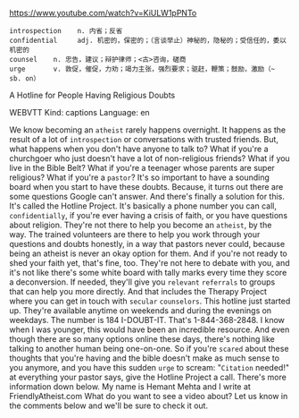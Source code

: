 https://www.youtube.com/watch?v=KiULW1pPNTo 

```  
introspection    n. 内省；反省
confidential     adj. 机密的，保密的；（言谈举止）神秘的，隐秘的；受信任的，委以机密的
counsel    n. 忠告，建议；辩护律师；<古>咨询，磋商
urge       v. 敦促，催促，力劝；竭力主张，强烈要求；驱赶，鞭策；鼓励，激励（~ sb. on）
```

A Hotline for People Having Religious Doubts 

WEBVTT Kind: captions Language: en 

We know becoming an `atheist` rarely happens overnight. It happens as the result of a lot of `introspection` or conversations with trusted friends. But, what happens when you don't have anyone to talk to? What if you're a churchgoer who just doesn't have a lot of non-religious friends? What if you live in the Bible Belt? What if you're a teenager whose parents are super religious? What if you're a `pastor`? It's so important to have a sounding board when you start to have these doubts. Because, it turns out there are some questions Google can't answer. And there's finally a solution for this. It's called the Hotline Project. It's basically a phone number you can call, `confidentially`, if you're ever having a crisis of faith, or you have questions about religion. They're not there to help you become an `atheist`, by the way. The trained volunteers are there to help you work through your questions and doubts honestly, in a way that pastors never could, because being an atheist is never an okay option for them. And if you're not ready to shed your faith yet, that's fine, too. They're not here to debate with you, and it's not like there's some white board with tally marks every time they score a deconversion. If needed, they'll give you `relevant` `referrals` to groups that can help you more directly. And that includes the Therapy Project where you can get in touch with `secular` `counselors`. This hotline just started up. They're available anytime on weekends and during the evenings on weekdays. The number is 184 I-DOUBT-IT. That's 1-844-368-2848. I know when I was younger, this would have been an incredible resource. And even though there are so many options online these days, there's nothing like talking to another human being one-on-one. So if you're `scared` about these thoughts that you're having and the bible doesn't make as much sense to you anymore, and you have this sudden `urge` to scream: "`Citation` needed!" at everything your pastor says, give the Hotline Project a call. There's more information down below. My name is Hemant Mehta and I write at FriendlyAtheist.com What do you want to see a video about? Let us know in the comments below and we'll be sure to check it out. 